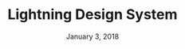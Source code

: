 ---
layout: post
date: January 3, 2018
title: Lightning Design System
company: Salesforce
link: https://www.lightningdesignsystem.com/
image: images/systems/lightning.jpg
description: The Lightning Design System enables you to build rich enterprise experiences and custom applications with the patterns and established best practices that are native to Salesforce.

---
